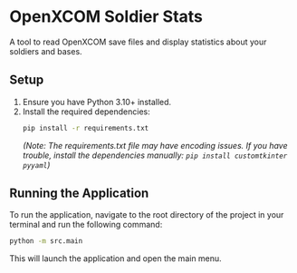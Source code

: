 # OpenXCOM Soldier Stats

A tool to read OpenXCOM save files and display statistics about your soldiers and bases.

## Setup

1.  Ensure you have Python 3.10+ installed.
2.  Install the required dependencies:
    ```bash
    pip install -r requirements.txt
    ```
    *(Note: The requirements.txt file may have encoding issues. If you have trouble, install the dependencies manually: `pip install customtkinter pyyaml`)*

## Running the Application

To run the application, navigate to the root directory of the project in your terminal and run the following command:

```bash
python -m src.main
```

This will launch the application and open the main menu.

